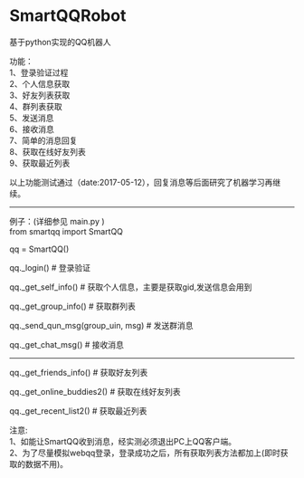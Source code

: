 #  SmartQQRobot    
基于python实现的QQ机器人
    
功能：   
1、登录验证过程   
2、个人信息获取   
3、好友列表获取   
4、群列表获取    
5、发送消息     
6、接收消息    
7、简单的消息回复    
8、获取在线好友列表     
9、获取最近列表	    
      
以上功能测试通过（date:2017-05-12），回复消息等后面研究了机器学习再继续。     
   
-------------------------------    
    	
例子：(详细参见 main.py )    
from smartqq import SmartQQ     
      
qq = SmartQQ()    
       
qq._login() # 登录验证     
      
qq._get_self_info() # 获取个人信息，主要是获取gid,发送信息会用到     
      
qq._get_group_info() # 获取群列表       
      
qq._send_qun_msg(group_uin, msg)  # 发送群消息   
    
qq._get_chat_msg() # 接收消息     
      
--------------------------------     
qq._get_friends_info() # 获取好友列表    
    
qq._get_online_buddies2() # 获取在线好友列表     
     
qq._get_recent_list2() # 获取最近列表	 
      
注意:    
1、如能让SmartQQ收到消息，经实测必须退出PC上QQ客户端。      
2、为了尽量模拟webqq登录，登录成功之后，所有获取列表方法都加上(即时获取的数据不用)。    

